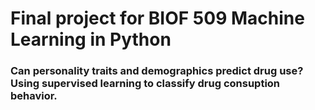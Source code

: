 # Final project for BIOF 509 Machine Learning in Python
### Can personality traits and demographics predict drug use? Using supervised learning to classify drug consuption behavior.

